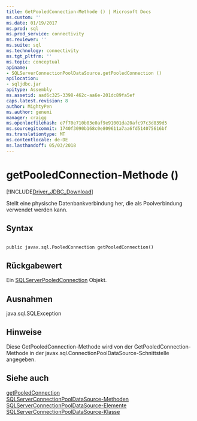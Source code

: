 ```yaml
---
title: GetPooledConnection-Methode () | Microsoft Docs
ms.custom: ''
ms.date: 01/19/2017
ms.prod: sql
ms.prod_service: connectivity
ms.reviewer: ''
ms.suite: sql
ms.technology: connectivity
ms.tgt_pltfrm: ''
ms.topic: conceptual
apiname:
- SQLServerConnectionPoolDataSource.getPooledConnection ()
apilocation:
- sqljdbc.jar
apitype: Assembly
ms.assetid: aad6c325-3398-462c-aa6e-201dc89fa5ef
caps.latest.revision: 8
author: MightyPen
ms.author: genemi
manager: craigg
ms.openlocfilehash: e7f70e710b03e0af9e91001da20afc97c3d839d5
ms.sourcegitcommit: 1740f3090b168c0e809611a7aa6fd514075616bf
ms.translationtype: MT
ms.contentlocale: de-DE
ms.lasthandoff: 05/03/2018
---
```

# <a name="getpooledconnection-method-"></a>getPooledConnection-Methode ()
[!INCLUDE[Driver_JDBC_Download](../../../includes/driver_jdbc_download.md)]

  Stellt eine physische Datenbankverbindung her, die als Poolverbindung verwendet werden kann.  
  
## <a name="syntax"></a>Syntax  
  
```  
  
public javax.sql.PooledConnection getPooledConnection()  
```  
  
## <a name="return-value"></a>Rückgabewert  
 Ein [SQLServerPooledConnection](../../../connect/jdbc/reference/sqlserverpooledconnection-class.md) Objekt.  
  
## <a name="exceptions"></a>Ausnahmen  
 java.sql.SQLException  
  
## <a name="remarks"></a>Hinweise  
 Diese GetPooledConnection-Methode wird von der GetPooledConnection-Methode in der javax.sql.ConnectionPoolDataSource-Schnittstelle angegeben.  
  
## <a name="see-also"></a>Siehe auch  
 [getPooledConnection](../../../connect/jdbc/reference/getpooledconnection-method-sqlserverconnectionpooldatasource.md)   
 [SQLServerConnectionPoolDataSource-Methoden](../../../connect/jdbc/reference/sqlserverconnectionpooldatasource-methods.md)   
 [SQLServerConnectionPoolDataSource-Elemente](../../../connect/jdbc/reference/sqlserverconnectionpooldatasource-members.md)   
 [SQLServerConnectionPoolDataSource-Klasse](../../../connect/jdbc/reference/sqlserverconnectionpooldatasource-class.md)  
  
  
